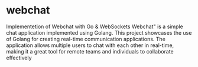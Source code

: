 # webchat
Implementetion of Webchat with Go &amp; WebSockets
Webchat" is a simple chat application implemented using Golang. This project showcases the use of Golang for creating real-time communication applications. 
The application allows multiple users to chat with each other in real-time, making it a great tool for remote teams and individuals to collaborate effectively
